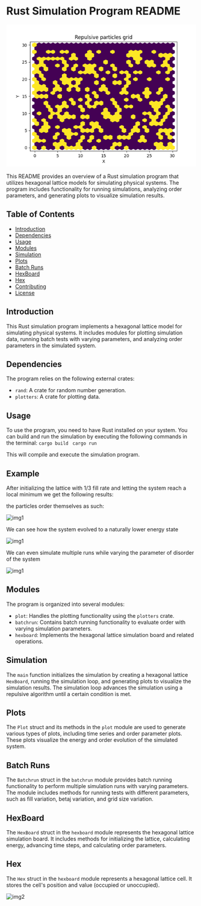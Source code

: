# Rust Simulation Program README

![img1](img/Gridinit.png)

This README provides an overview of a Rust simulation program that utilizes hexagonal lattice models for simulating physical systems. The program includes functionality for running simulations, analyzing order parameters, and generating plots to visualize simulation results.

## Table of Contents

- [Introduction](#introduction)
- [Dependencies](#dependencies)
- [Usage](#usage)
- [Modules](#modules)
- [Simulation](#simulation)
- [Plots](#plots)
- [Batch Runs](#batch-runs)
- [HexBoard](#hexboard)
- [Hex](#hex)
- [Contributing](#contributing)
- [License](#license)

## Introduction

This Rust simulation program implements a hexagonal lattice model for simulating physical systems. It includes modules for plotting simulation data, running batch tests with varying parameters, and analyzing order parameters in the simulated system.

## Dependencies

The program relies on the following external crates:

- `rand`: A crate for random number generation.
- `plotters`: A crate for plotting data.

## Usage

To use the program, you need to have Rust installed on your system. You can build and run the simulation by executing the following commands in the terminal:
```cargo build ```
```cargo run```

This will compile and execute the simulation program.

## Example

After initializing the lattice with 1/3 fill rate and letting the system reach a local minimum we get the following results:

the particles order themselves as such:

![img1](img/Grid.png)

We can see how the system evolved to a naturally lower energy state

![img1](img/Energy.png)

We can even simulate multiple runs while varying the parameter of disorder of the system

![img1](img/Disorder-Variation.png)
## Modules

The program is organized into several modules:

- `plot`: Handles the plotting functionality using the `plotters` crate.
- `batchrun`: Contains batch running functionality to evaluate order with varying simulation parameters.
- `hexboard`: Implements the hexagonal lattice simulation board and related operations.

## Simulation

The `main` function initializes the simulation by creating a hexagonal lattice `HexBoard`, running the simulation loop, and generating plots to visualize the simulation results. The simulation loop advances the simulation using a repulsive algorithm until a certain condition is met.

## Plots

The `Plot` struct and its methods in the `plot` module are used to generate various types of plots, including time series and order parameter plots. These plots visualize the energy and order evolution of the simulated system.

## Batch Runs

The `Batchrun` struct in the `batchrun` module provides batch running functionality to perform multiple simulation runs with varying parameters. The module includes methods for running tests with different parameters, such as fill variation, betaj variation, and grid size variation.

## HexBoard

The `HexBoard` struct in the `hexboard` module represents the hexagonal lattice simulation board. It includes methods for initializing the lattice, calculating energy, advancing time steps, and calculating order parameters.

## Hex

The `Hex` struct in the `hexboard` module represents a hexagonal lattice cell. It stores the cell's position and value (occupied or unoccupied).


![img2](img/Totalorder.png)
